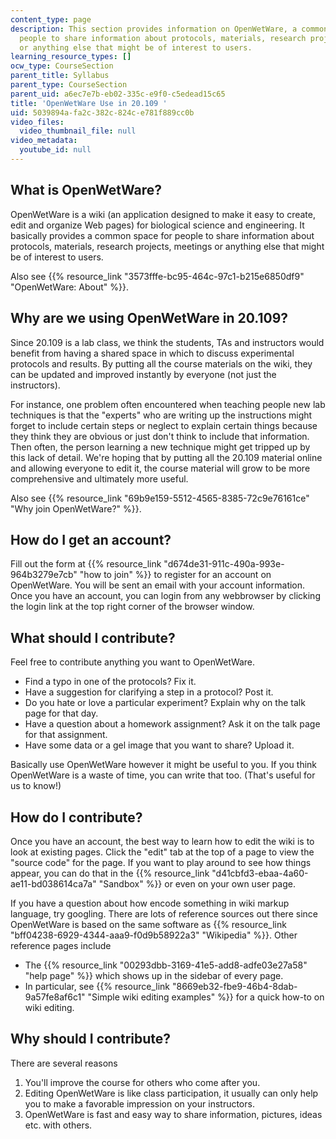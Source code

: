 ```yaml
---
content_type: page
description: This section provides information on OpenWetWare, a common space for
  people to share information about protocols, materials, research projects, meetings
  or anything else that might be of interest to users.
learning_resource_types: []
ocw_type: CourseSection
parent_title: Syllabus
parent_type: CourseSection
parent_uid: a6ec7e7b-eb02-335c-e9f0-c5edead15c65
title: 'OpenWetWare Use in 20.109 '
uid: 5039894a-fa2c-382c-824c-e781f889cc0b
video_files:
  video_thumbnail_file: null
video_metadata:
  youtube_id: null
---
```


What is OpenWetWare?
--------------------

OpenWetWare is a wiki (an application designed to make it easy to create, edit and organize Web pages) for biological science and engineering. It basically provides a common space for people to share information about protocols, materials, research projects, meetings or anything else that might be of interest to users.

Also see {{% resource_link "3573fffe-bc95-464c-97c1-b215e6850df9" "OpenWetWare: About" %}}.

Why are we using OpenWetWare in 20.109?
---------------------------------------

Since 20.109 is a lab class, we think the students, TAs and instructors would benefit from having a shared space in which to discuss experimental protocols and results. By putting all the course materials on the wiki, they can be updated and improved instantly by everyone (not just the instructors).

For instance, one problem often encountered when teaching people new lab techniques is that the "experts" who are writing up the instructions might forget to include certain steps or neglect to explain certain things because they think they are obvious or just don't think to include that information. Then often, the person learning a new technique might get tripped up by this lack of detail. We're hoping that by putting all the 20.109 material online and allowing everyone to edit it, the course material will grow to be more comprehensive and ultimately more useful.

Also see {{% resource_link "69b9e159-5512-4565-8385-72c9e76161ce" "Why join OpenWetWare?" %}}.

How do I get an account?
------------------------

Fill out the form at {{% resource_link "d674de31-911c-490a-993e-964b3279e7cb" "how to join" %}} to register for an account on OpenWetWare. You will be sent an email with your account information. Once you have an account, you can login from any webbrowser by clicking the login link at the top right corner of the browser window.

What should I contribute?
-------------------------

Feel free to contribute anything you want to OpenWetWare.

*   Find a typo in one of the protocols? Fix it.
*   Have a suggestion for clarifying a step in a protocol? Post it.
*   Do you hate or love a particular experiment? Explain why on the talk page for that day.
*   Have a question about a homework assignment? Ask it on the talk page for that assignment.
*   Have some data or a gel image that you want to share? Upload it.

Basically use OpenWetWare however it might be useful to you. If you think OpenWetWare is a waste of time, you can write that too. (That's useful for us to know!)

How do I contribute?
--------------------

Once you have an account, the best way to learn how to edit the wiki is to look at existing pages. Click the "edit" tab at the top of a page to view the "source code" for the page. If you want to play around to see how things appear, you can do that in the {{% resource_link "d41cbfd3-ebaa-4a60-ae11-bd038614ca7a" "Sandbox" %}} or even on your own user page.

If you have a question about how encode something in wiki markup language, try googling. There are lots of reference sources out there since OpenWetWare is based on the same software as {{% resource_link "bff04238-6929-4344-aaa9-f0d9b58922a3" "Wikipedia" %}}. Other reference pages include

*   The {{% resource_link "00293dbb-3169-41e5-add8-adfe03e27a58" "help page" %}} which shows up in the sidebar of every page.
*   In particular, see {{% resource_link "8669eb32-fbe9-46b4-8dab-9a57fe8af6c1" "Simple wiki editing examples" %}} for a quick how-to on wiki editing.

Why should I contribute?
------------------------

There are several reasons

1.  You'll improve the course for others who come after you.
2.  Editing OpenWetWare is like class participation, it usually can only help you to make a favorable impression on your instructors.
3.  OpenWetWare is fast and easy way to share information, pictures, ideas etc. with others.